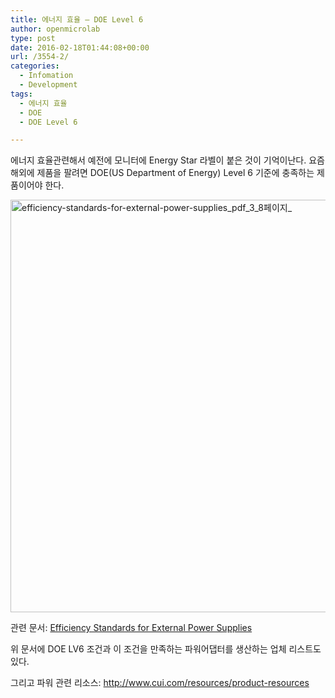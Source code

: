 ```yaml
---
title: 에너지 효율 – DOE Level 6
author: openmicrolab
type: post
date: 2016-02-18T01:44:08+00:00
url: /3554-2/
categories:
  - Infomation
  - Development
tags:
  - 에너지 효율
  - DOE
  - DOE Level 6

---
```

에너지 효율관련해서 예전에 모니터에 Energy Star 라벨이 붙은 것이 기억이난다. 요즘 해외에 제품을 팔려면 DOE(US Department of Energy) Level 6 기준에 충족하는 제품이어야 한다.

[<img loading="lazy" class="aligncenter wp-image-3555" src="/images/2016/02/efficiency-standards-for-external-power-supplies_pdf_3_8페이지_.png" alt="efficiency-standards-for-external-power-supplies_pdf_3_8페이지_" width="649" height="660" srcset="/images/2016/02/efficiency-standards-for-external-power-supplies_pdf_3_8페이지_.png 883w, /images/2016/02/efficiency-standards-for-external-power-supplies_pdf_3_8페이지_-295x300.png 295w" sizes="(max-width: 649px) 100vw, 649px" />][1]

관련 문서: <a href="http://www.cui.com/catalog/resource/efficiency-standards-for-external-power-supplies.pdf" target="_blank">Efficiency Standards for External Power Supplies</a>

위 문서에 DOE LV6 조건과 이 조건을 만족하는 파워어댑터를 생산하는 업체 리스트도 있다.

그리고 파워 관련 리소스: <a href="http://www.cui.com/resources/product-resources" target="_blank">http://www.cui.com/resources/product-resources</a>

 [1]: /images/2016/02/efficiency-standards-for-external-power-supplies_pdf_3_8페이지_.png